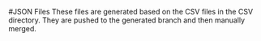 #JSON Files
These files are generated based on the CSV files in the CSV directory.  They are pushed to the generated branch and then manually merged.
